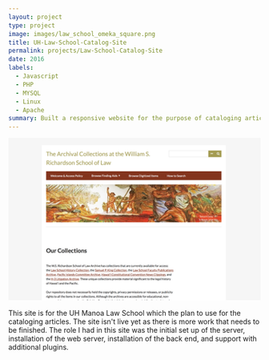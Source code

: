 ```yaml
---
layout: project
type: project
image: images/law_school_omeka_square.png
title: UH-Law-School-Catalog-Site
permalink: projects/Law-School-Catalog-Site
date: 2016
labels:
  - Javascript
  - PHP
  - MYSQL
  - Linux
  - Apache
summary: Built a responsive website for the purpose of cataloging articles.
---
```


<img class="ui medium right floated rounded image" src="../images/law_school_omeka.png">

This site is for the UH Manoa Law School which the plan to use for the cataloging articles. The site isn't live yet as there is more work that needs to be finished. The role I had in this site was the initial set up of the server, installation of the web server, installation of the back end, and support with additional plugins.
